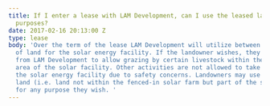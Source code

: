 ```yaml
---
title: If I enter a lease with LAM Development, can I use the leased land for other
  purposes?
date: 2017-02-16 20:13:00 Z
type: lease
body: 'Over the term of the lease LAM Development will utilize between 15-20 acres
  of land for the solar energy facility. If the landowner wishes, they may seek permission
  from LAM Development to allow grazing by certain livestock within the fenced-in
  area of the solar facility. Other activities are not allowed to take place within
  the solar energy facility due to safety concerns. Landowners may use non-leased
  land (i.e. land not within the fenced-in solar farm but part of the same property)
  for any purpose they wish. '
---
```


